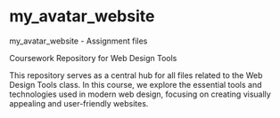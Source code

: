 # my_avatar_website
my_avatar_website - Assignment files

Coursework Repository for Web Design Tools 

This repository serves as a central hub for all files related to the Web Design Tools class. In this course, we explore the essential tools and technologies used in modern web design, focusing on creating visually appealing and user-friendly websites.
